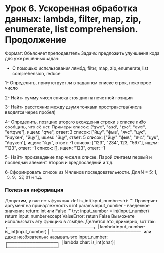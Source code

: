 # Урок 6. Ускоренная обработка данных: lambda, filter, map, zip, enumerate, list comprehension. Продолжение
Формат: Объясняет преподаватель
Задача: предложить улучшения кода для уже решённых задач:
- С помощью использования лямбд, filter, map, zip, enumerate, list comprehension, reduce

1- Определить, присутствует ли в заданном списке строк, некоторое число 

2- Найти сумму чисел списка стоящих на нечетной позиции

3- Найти расстояние между двумя точками пространства(числа вводятся через пробел)

4- Определить, позицию второго вхождения строки в списке либо сообщить, что её нет.
Примеры
список: ["qwe", "asd", "zxc", "qwe", "ertqwe"], ищем: "qwe", ответ: 3
список: ["йцу", "фыв", "ячс", "цук", "йцукен", "йцу"], ищем: "йцу", ответ: 5
список: ["йцу", "фыв", "ячс", "цук", "йцукен"], ищем: "йцу", ответ: -1
список: ["123", "234", 123, "567"], ищем: "123", ответ: -1
список: [], ищем: "123", ответ: -1

5- Найти произведение пар чисел в списке. Парой считаем первый и последний элемент, второй и предпоследний и т.д.

6-Сформировать список из  N членов последовательности.
Для N = 5: 1, -3, 9, -27, 81 и т.д.

### Полезная информация
Допустим, у вас есть функция.
def is_int(input_number:str):
'''
Проверяет аргумент на принадлежность к int
params:input_number - введенное значение
return: int или False
'''
try:
input_number = int(input_number)
return input_number
except ValueError:
return False
Вы можете использовать эту функцию в лямбде. Делается это, примерно, вот так:
┌────────────────────────────┐
│lambda input_number: is_int(input_number) │
└────────────────────────────┘
или даже необязательно называть это input_number:
┌────────────────┐
│lambda char: is_int(char)│
└────────────────┘